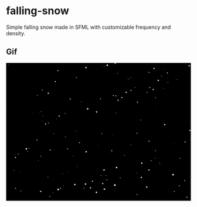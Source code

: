 # falling-snow

Simple falling snow made in SFML with customizable frequency and density.

## Gif
![Snow](https://raw.githubusercontent.com/limepixl/falling-snow/master/falling-snow/gif/snow.gif)
